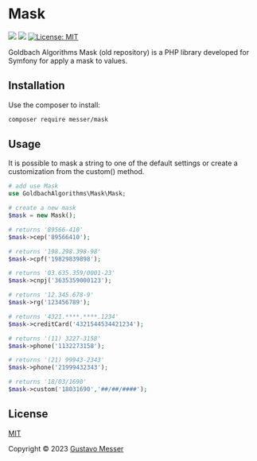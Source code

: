# Mask

[<img src="https://badgen.net/badge/Powered%20by/Gustavo Messer/red" />](https://github.com/Goldbach07/)
[<img src="https://badgen.net/badge/Developed%20for/PHP/blue" />](https://www.php.net/)
[![License: MIT](https://img.shields.io/badge/License-MIT-yellow.svg)](https://opensource.org/licenses/MIT)

Goldbach Algorithms Mask (old repository) is a PHP library developed for Symfony for apply a mask to values.

## Installation

Use the composer to install:

```bash
composer require messer/mask
```

## Usage
It is possible to mask a string to one of the default settings or create a customization from the custom() method.

```php
# add use Mask
use GoldbachAlgorithms\Mask\Mask;

# create a new mask
$mask = new Mask();

# returns '89566-410'
$mask->cep('89566410');

# returns '198.298.398-98'
$mask->cpf('19829839898');

# returns '03.635.359/0001-23'
$mask->cnpj('3635359000123');

# returns '12.345.678-9'
$mask->rg('123456789');

# returns '4321.****.****.1234'
$mask->creditCard('4321544534421234');

# returns '(11) 3227-3158'
$mask->phone('1132273158');

# returns '(21) 99943-2343'
$mask->phone('21999432343');

# returns '18/03/1690'
$mask->custom('18031690','##/##/####');


```

## License
[MIT](https://choosealicense.com/licenses/mit/)

Copyright © 2023 [Gustavo Messer](https://github.com/GoldbachAlgorithms/Mask/blob/main/LICENSE)
